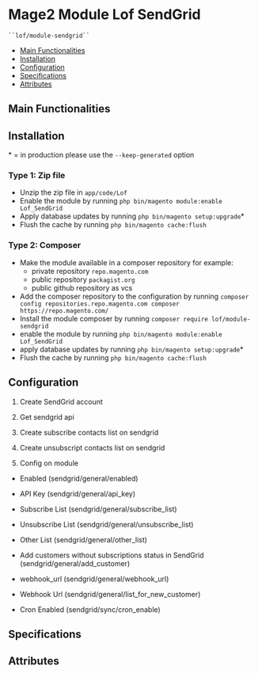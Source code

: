 # Mage2 Module Lof SendGrid

    ``lof/module-sendgrid``

 - [Main Functionalities](#markdown-header-main-functionalities)
 - [Installation](#markdown-header-installation)
 - [Configuration](#markdown-header-configuration)
 - [Specifications](#markdown-header-specifications)
 - [Attributes](#markdown-header-attributes)


## Main Functionalities


## Installation
\* = in production please use the `--keep-generated` option

### Type 1: Zip file

 - Unzip the zip file in `app/code/Lof`
 - Enable the module by running `php bin/magento module:enable Lof_SendGrid`
 - Apply database updates by running `php bin/magento setup:upgrade`\*
 - Flush the cache by running `php bin/magento cache:flush`

### Type 2: Composer

 - Make the module available in a composer repository for example:
    - private repository `repo.magento.com`
    - public repository `packagist.org`
    - public github repository as vcs
 - Add the composer repository to the configuration by running `composer config repositories.repo.magento.com composer https://repo.magento.com/`
 - Install the module composer by running `composer require lof/module-sendgrid`
 - enable the module by running `php bin/magento module:enable Lof_SendGrid`
 - apply database updates by running `php bin/magento setup:upgrade`\*
 - Flush the cache by running `php bin/magento cache:flush`

## Configuration
1. Create SendGrid account

2. Get sendgrid api

3. Create subscribe contacts list on sendgrid

4. Create unsubscript contacts list on sendgrid

5. Config on module

 - Enabled (sendgrid/general/enabled)

 - API Key (sendgrid/general/api_key)

 - Subscribe List (sendgrid/general/subscribe_list)

 - Unsubscribe List	 (sendgrid/general/unsubscribe_list)
 
 - Other List	 (sendgrid/general/other_list)

 - Add customers without subscriptions status in SendGrid	 (sendgrid/general/add_customer)

 - webhook_url (sendgrid/general/webhook_url)

 - Webhook Url	 (sendgrid/general/list_for_new_customer)

 - Cron Enabled (sendgrid/sync/cron_enable)

## Specifications




## Attributes



